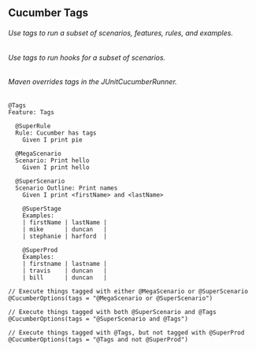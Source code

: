 ## Cucumber Tags
###### Use tags to run a subset of scenarios, features, rules, and examples.
###### Use tags to run hooks for a subset of scenarios.
###### Maven overrides tags in the JUnitCucumberRunner.

```
@Tags
Feature: Tags

  @SuperRule
  Rule: Cucumber has tags
    Given I print pie

  @MegaScenario
  Scenario: Print hello
    Given I print hello
  
  @SuperScenario
  Scenario Outline: Print names
    Given I print <firstName> and <lastName>

    @SuperStage
    Examples:
    | firstName | lastName |
    | mike      | duncan   |
    | stephanie | harford  |

    @SuperProd
    Examples:
    | firstname | lastname |
    | travis    | duncan   |
    | bill      | duncan   |
```

```
// Execute things tagged with either @MegaScenario or @SuperScenario
@CucumberOptions(tags = "@MegaScenario or @SuperScenario")

// Execute things tagged with both @SuperScenario and @Tags
@CucumberOptions(tags = "@SuperScenario and @Tags")

// Execute things tagged with @Tags, but not tagged with @SuperProd
@CucumberOptions(tags = "@Tags and not @SuperProd")
```
